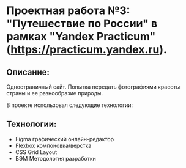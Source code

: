 # Проектная работа №3: "Путешествие по России" в рамках "Yandex Practicum" (https://practicum.yandex.ru).

## Описание: 
Одностраничный сайт. Попытка передать фотографиями красоты страны и ее разнообразие природы.

В проекте использовал следующие технологии:
## Технологии: 
* Figma графический онлайн-редактор 
* Flexbox компоновка/верстка
* CSS Grid Layout  
* БЭМ Методология разработки

